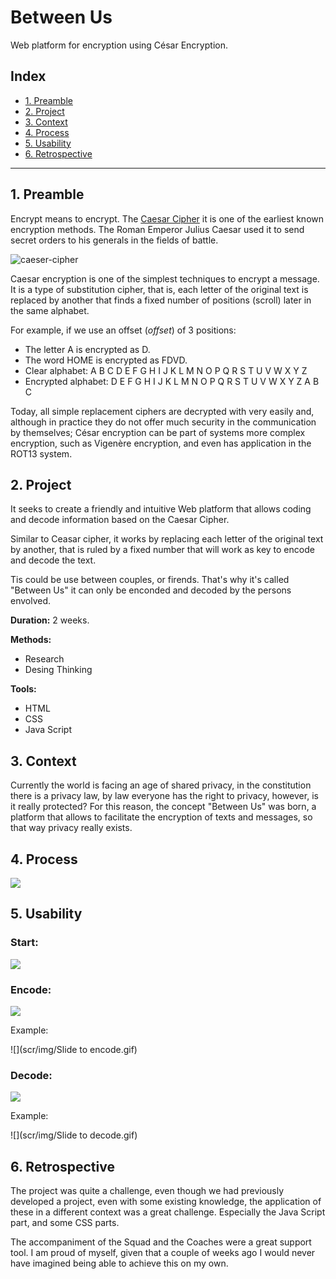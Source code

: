# Between Us
<p>Web platform for encryption using César Encryption.</p>

## Index

* [1. Preamble](#1-preamble)
* [2. Project](#2-project)
* [3. Context](#3-context)
* [4. Process](#4-process)
* [5. Usability](#5-usability)
* [6. Retrospective](#6-retrospective)

***

## 1. Preamble

Encrypt means to encrypt. The [Caesar Cipher](https://en.wikipedia.org/wiki/Caesar_cipher)
it is one of the earliest known encryption methods. The Roman Emperor Julius Caesar used it to send secret orders to his generals in the fields of battle.

![caeser-cipher](https://upload.wikimedia.org/wikipedia/commons/thumb/2/2b/Caesar3.svg/2000px-Caesar3.svg.png)

Caesar encryption is one of the simplest techniques to encrypt a message. It is a type of substitution cipher, that is, each letter of the original text is replaced by another that finds a fixed number of positions (scroll) later in the same alphabet.

For example, if we use an offset (_offset_) of 3 positions:

* The letter A is encrypted as D.
* The word HOME is encrypted as FDVD.
* Clear alphabet: A B C D E F G H I J K L M N O P Q R S T U V W X Y Z
* Encrypted alphabet: D E F G H I J K L M N O P Q R S T U V W X Y Z A B C

Today, all simple replacement ciphers are decrypted with very easily and, although in practice they do not offer much security in the communication by themselves; César encryption can be part of systems more complex encryption, such as Vigenère encryption, and even has application in the ROT13 system.

## 2. Project

It seeks to create a friendly and intuitive Web platform that allows coding and decode information based on the Caesar Cipher.

Similar to Ceasar cipher, it works by replacing each letter of the original text by another, that is ruled by a fixed number that will work as key to encode and decode the text.

Tis could be use between couples, or firends. That's why it's called "Between Us" it can only be enconded and decoded by the persons envolved.

**Duration:** 2 weeks.

**Methods:** 

* Research
* Desing Thinking

**Tools:** 
* HTML
* CSS
* Java Script

## 3. Context

Currently the world is facing an age of shared privacy, in the constitution there is a privacy law, by law everyone has the right to privacy, however, is it really protected? 
For this reason, the concept "Between Us" was born, a platform that allows to facilitate the encryption of texts and messages, so that way privacy really exists.

## 4. Process

![](scr/img/0.png) 

## 5. Usability

### Start:

![](scr/img/Slide1.JPG) 

### Encode:

![](scr/img/Slide2.JPG) 

Example:

![](scr/img/Slide to encode.gif)
### Decode:

![](scr/img/Slide3.JPG) 

Example:

![](scr/img/Slide to decode.gif)

## 6. Retrospective

The project was quite a challenge, even though we had previously developed a project, even with some existing knowledge, the application of these in a different context was a great challenge. Especially the Java Script part, and some CSS parts.

The accompaniment of the Squad and the Coaches were a great support tool. I am proud of myself, given that a couple of weeks ago I would never have imagined being able to achieve this on my own.
